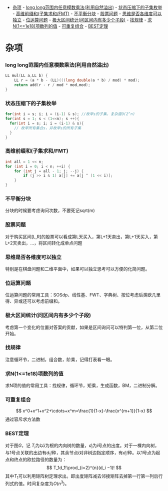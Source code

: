 <!-- TOC -->

- [杂项](#杂项)
        - [long long范围内任意模数乘法(利用自然溢出)](#long-long范围内任意模数乘法利用自然溢出)
        - [状态压缩下的子集枚举](#状态压缩下的子集枚举)
        - [高维前缀和(子集求和/FMT)](#高维前缀和子集求和fmt)
        - [不平衡分块](#不平衡分块)
        - [股票问题](#股票问题)
        - [思维是否各维度可以独立](#思维是否各维度可以独立)
        - [位运算问题](#位运算问题)
        - [极大区间统计(问区间内有多少个子段)](#极大区间统计问区间内有多少个子段)
        - [找规律](#找规律)
        - [求N(1<=1e18)项数列的值](#求n11e18项数列的值)
        - [可重复组合](#可重复组合)
        - [BEST定理](#best定理)

<!-- /TOC -->
# 杂项
### long long范围内任意模数乘法(利用自然溢出)
``` C++
LL mul(LL a,LL b) {
    LL r = (a * b - (LL)(((long double)a * b) / mod) * mod);
    return add(r - r / mod * mod,mod);
}
```

### 状态压缩下的子集枚举

```C++
for(int i = s; i; i = (i-1) & s); //枚举s的子集，复杂度O(2^n)
for(int s = 1; s < (1<<n); s ++){
  for(int i = s; i; i = (i-1) & s){
    // 枚举所有集合s，并枚举s的所有子集
  }
}
```

### 高维前缀和(子集求和/FMT)
```C++
int all = 1 << n;
for (int i = 0; i < n; ++i) {
	for (int j = all - 1; j; --j) {
		if (j >> i & 1) a[j] += a[j ^ (1 << i)];
	}
}
```

### 不平衡分块
分块的时候要考虑询问次数，不要死记sqrt(m)

### 股票问题
对于购买区间[L,R]的股票可以看成第L天买入，第L+1天卖出，第L+1天买入，第L+2天卖出，...，将区间转化成单点问题

### 思维是否各维度可以独立
特别是在棋盘问题和二维平面中，如果可以独立思考可以方便的化简问题。

### 位运算问题
位运算问题的常用工具：SOSdp、线性基、FWT、字典树、按位考虑后类欧几里得、异或还可以考虑前缀和。

### 极大区间统计(问区间内有多少个子段)
考虑第一个变化的位置对答案的贡献，如果是区间询问可以特判第一位，从第二位开始。

### 找规律
注意循环节，二进制，组合数，阶乘，记得打表看一眼。

### 求N(1<=1e18)项数列的值
求N项的值的常用工具：找规律，循环节，矩乘，生成函数，BM，二进制分解。

### 可重复组合
$$
x^0+x^1+x^2+\cdots+x^m=\frac{1}{1-x}-\frac{x^{m+1}}{1-x}
$$
通过容斥求方法数

### BEST定理
对于图$G$，记 $T_i$为以$i$为根的内向树的数量，$d_i$为$i$号点的出度。对于一棵内向树，与$1$号点关联的出边有$d_1!$种，其余节点$i$对非树边指定顺序，有$d_i!$种。以$1$号点为起点和终点的欧拉路径的数量为：
$$
T_1d_1!\prod_{i=2}^{n}(d_i −1)!
$$
其中$T_1$可以利用矩阵树定理求出。即出度矩阵减去邻接矩阵去掉第一行第一列后行列式的值。时间复杂度为$O(n^3)$。

